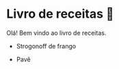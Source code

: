 # Livro de receitas :shallow_pan_of_food:

Olá! Bem vindo ao livro de receitas.

- Strogonoff de frango

- Pavê
